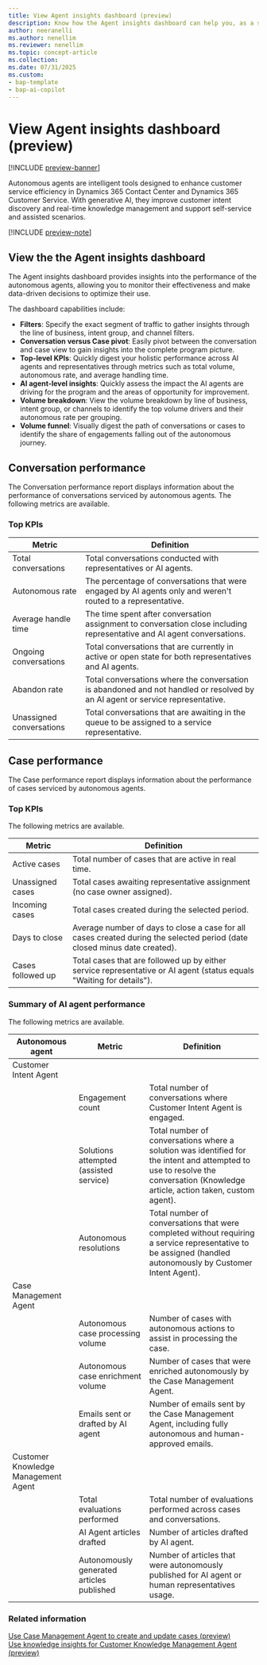 ```yaml
---
title: View Agent insights dashboard (preview)
description: Know how the Agent insights dashboard can help you, as a supervisor, monitor the performance of the autonomous agents.
author: neeranelli
ms.author: nenellim
ms.reviewer: nenellim
ms.topic: concept-article
ms.collection: 
ms.date: 07/31/2025
ms.custom: 
- bap-template
- bap-ai-copilot
---
```


# View Agent insights dashboard (preview)

[!INCLUDE [preview-banner](~/../shared-content/shared/preview-includes/preview-banner.md)]

Autonomous agents are intelligent tools designed to enhance customer service efficiency in Dynamics 365 Contact Center and Dynamics 365 Customer Service. With generative AI, they improve customer intent discovery and real-time knowledge management and support self-service and assisted scenarios.

[!INCLUDE [preview-note](~/../shared-content/shared/preview-includes/preview-note-d365.md)]

## View the the Agent insights dashboard

The Agent insights dashboard provides insights into the performance of the autonomous agents, allowing you to monitor their effectiveness and make data-driven decisions to optimize their use.

The dashboard capabilities include:

- **Filters**: Specify the exact segment of traffic to gather insights through the line of business, intent group, and channel filters.
- **Conversation versus Case pivot**: Easily pivot between the conversation and case view to gain insights into the complete program picture.
- **Top-level KPIs**: Quickly digest your holistic performance across AI agents and representatives through metrics such as total volume, autonomous rate, and average handling time.
- **AI agent-level insights**: Quickly assess the impact the AI agents are driving for the program and the areas of opportunity for improvement.
- **Volume breakdown**: View the volume breakdown by line of business, intent group, or channels to identify the top volume drivers and their autonomous rate per grouping.
- **Volume funnel**: Visually digest the path of conversations or cases to identify the share of engagements falling out of the autonomous journey.

## Conversation performance

The Conversation performance report displays information about the performance of conversations serviced by autonomous agents. The following metrics are available.

### Top KPIs

| Metric                   | Definition                                                                                                         |
|--------------------------|--------------------------------------------------------------------------------------------------------------------|
| Total conversations      | Total conversations conducted with representatives or AI agents.                                                   |
| Autonomous rate          | The percentage of conversations that were engaged by AI agents only and weren't routed to a representative.        |
| Average handle time      | The time spent after conversation assignment to conversation close including representative and AI agent conversations. |
| Ongoing conversations    | Total conversations that are currently in active or open state for both representatives and AI agents.              |
| Abandon rate             | Total conversations where the conversation is abandoned and not handled or resolved by an AI agent or service representative. |
| Unassigned conversations | Total conversations that are awaiting in the queue to be assigned to a service representative.                      |

## Case performance

The Case performance report displays information about the performance of cases serviced by autonomous agents.

### Top KPIs

 The following metrics are available.

| Metric                | Definition                                                                                                                |
|-----------------------|---------------------------------------------------------------------------------------------------------------------------|
| Active cases          | Total number of cases that are active in real time.                                                                       |
| Unassigned cases      | Total cases awaiting representative assignment (no case owner assigned).                                                   |
| Incoming cases        | Total cases created during the selected period.                                                                   |
| Days to close         | Average number of days to close a case for all cases created during the selected period (date closed minus date created). |
| Cases followed up     | Total cases that are followed up by either service representative or AI agent (status equals "Waiting for details").                              |


### Summary of AI agent performance

The following metrics are available.

| Autonomous agent| Metric  | Definition    |
|-----------------|-------|-----------------|
| Customer Intent Agent |                 | |
| | Engagement count                      | Total number of conversations where Customer Intent Agent is engaged. |
| | Solutions attempted (assisted service)| Total number of conversations where a solution was identified for the intent and attempted to use to resolve the conversation (Knowledge article, action taken, custom agent). |
| |Autonomous resolutions                 | Total number of conversations that were completed without requiring a service representative to be assigned (handled autonomously by Customer Intent Agent). |
| Case Management Agent |                 | |
| | Autonomous case processing volume     | Number of cases with autonomous actions to assist in processing the case. |
| | Autonomous case enrichment volume     | Number of cases that were enriched autonomously by the Case Management Agent. |
| | Emails sent or drafted by AI agent    | Number of emails sent by the Case Management Agent, including fully autonomous and human-approved emails. |
| Customer Knowledge Management Agent |   | |
| | Total evaluations performed           | Total number of evaluations performed across cases and conversations. |
| | AI Agent articles drafted       | Number of articles drafted by AI agent.|
| | Autonomously generated articles published | Number of articles that were autonomously published for AI agent or human representatives usage. |

### Related information

[Use Case Management Agent to create and update cases (preview)](/dynamics365/customer-service/use/use-case-creation-agent)  
[Use knowledge insights for Customer Knowledge Management Agent (preview)](/dynamics365/customer-service/use/admin-km-agent-insights)  